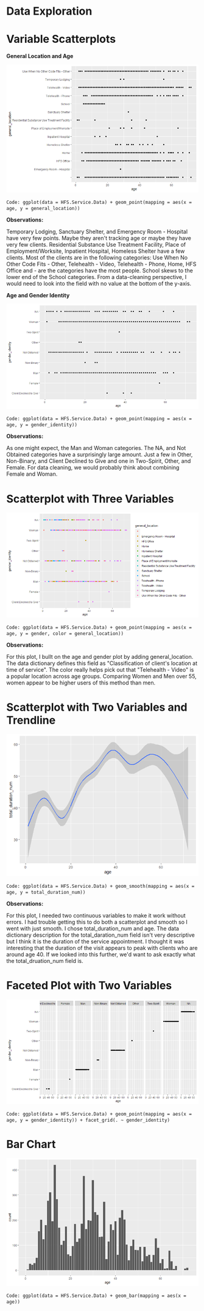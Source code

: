 # Data Exploration

# Variable Scatterplots
**General Location and Age**

![image of a scatterplot with general_location as the y-axis and age as the x-axis](https://github.com/hsdavisuno/ISQA-8600-Heather-Davis-Individual-Assignments/blob/main/1AgeandGeneralLocationScatterplot.png "Scatterplot 1")

    Code: ggplot(data = HFS.Service.Data) + geom_point(mapping = aes(x = age, y = general_location))
    
**Observations:** 


Temporary Lodging, Sanctuary Shelter, and Emergency Room - Hospital have very few points. Maybe they aren't tracking age or maybe they have very few clients. Residential Substance Use Treatment Facility, Place of Employment/Worksite, Inpatient Hospital, Homeless Shelter have a few clients. Most of the clients are in the following categories: Use When No Other Code Fits - Other, Telehealth - Video, Telehealth - Phone, Home, HFS Office and - are the categories have the most people. School skews to the lower end of the School categories. From a data-cleaning perspective, I would need to look into the field with no value at the bottom of the y-axis. 


**Age and Gender Identity**

![image of a scatterplot with age as the y-axis and gender_identity as the x- axis](https://github.com/hsdavisuno/ISQA-8600-Heather-Davis-Individual-Assignments/blob/main/2AgeandGenderIDScatterPlot.png "Scatterplot 2")

    Code: ggplot(data = HFS.Service.Data) + geom_point(mapping = aes(x = age, y = gender_identity))
    
**Observations:** 


As one might expect, the Man and Woman categories. The NA, and Not Obtained categories have a surprisingly large amount. Just a few in Other, Non-Binary, and Client Declined to Give and one in Two-Spirit, Other, and Female. For data cleaning, we would probably think about combining Female and Woman. 

# Scatterplot with Three Variables

![image of a scatterplot with general_location as the y-axis and age as the x-axis and a legend with general location](https://github.com/hsdavisuno/ISQA-8600-Heather-Davis-Individual-Assignments/blob/main/3AgeGenderandGeneralLocationScatterPlot.png "Scatterplot 3")

    Code: ggplot(data = HFS.Service.Data) + geom_point(mapping = aes(x = age, y = gender, color = general_location))
    
**Observations:** 

For this plot, I bullt on the age and gender plot by adding general_location. The data dictionary defines this field as "Classification of client's location at time of service". The color really helps pick out that "Telehealth - Video" is a popular location across age groups. Comparing 
Women and Men over 55, women appear to be higher users of this method than men. 


# Scatterplot with Two Variables and Trendline

![image of a scatterplot with total duration_num as the y-axis and age as the x-axis](https://github.com/hsdavisuno/ISQA-8600-Heather-Davis-Individual-Assignments/blob/main/4TwoVariableswithLine.png "Scatterplot 4")

    Code: ggplot(data = HFS.Service.Data) + geom_smooth(mapping = aes(x = age, y = total_duration_num))

**Observations:** 

For this plot, I needed two continuous variables to make it work without errors. I had trouble getting this to do both a scatterplot and smooth so I went with just smooth. I chose total_duration_num and age. The data dictionary description for the total_daration_num field isn't very descriptive but I think it is the duration of the service appointment. I thought it was interesting that the duration of the visit appears to peak with clients who are around age 40. If we looked into this further, we'd want to ask exactly what the total_druation_num field is.

# Faceted Plot with Two Variables

![image of a scatterplot with gender_identity as the y-axis and age as the x-axis](https://github.com/hsdavisuno/ISQA-8600-Heather-Davis-Individual-Assignments/blob/main/5TwoVariableFacetGrid.png "Scatterplot 5")

    Code: ggplot(data = HFS.Service.Data) + geom_point(mapping = aes(x = age, y = gender_identity)) + facet_grid(. ~ gender_identity)

# Bar Chart

![image of a scatterplot with count as the y-axis and age as the x-axis](https://github.com/hsdavisuno/ISQA-8600-Heather-Davis-Individual-Assignments/blob/main/6CountofAgeBarChart.png "Scatterplot 6")

    Code: ggplot(data = HFS.Service.Data) + geom_bar(mapping = aes(x = age))

